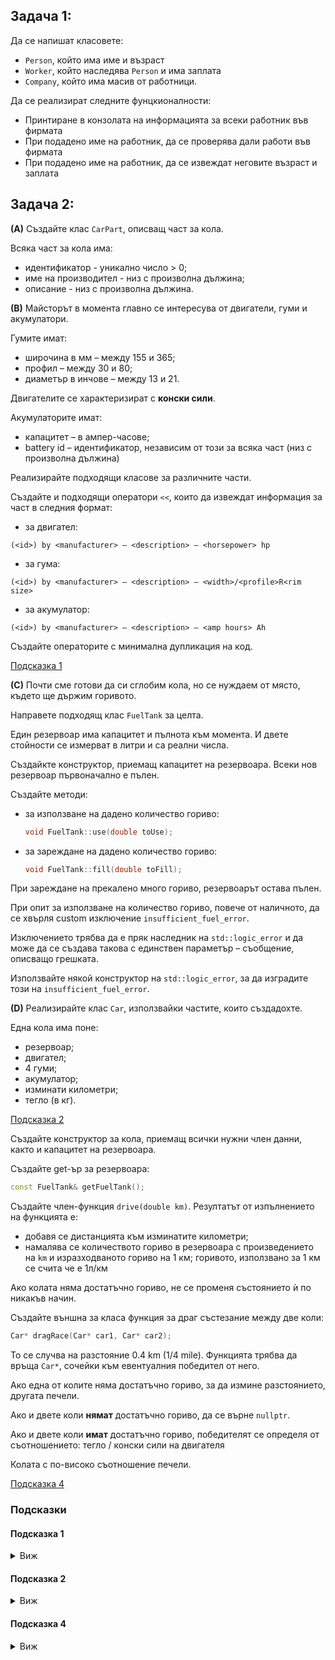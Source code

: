 ## Задача 1:
Да се напишат класовете:
- `Person`, който има име и възраст
- `Worker`, който наследява `Person` и има заплата
- `Company`, който има масив от работници.

Да се реализират следните фунцкионалности:
- Принтиране в конзолата на информацията за всеки работник във фирмата
- При подадено име на работник, да се проверява дали работи във фирмата
- При подадено име на работник, да се извеждат неговите възраст и заплата

## Задача 2:

**(A)** Създайте клас `CarPart`, описващ част за кола.

Всяка част за кола има:
- идентификатор - уникално число > 0;
- име на производител - низ с произволна дължина;
- описание - низ с произволна дължина.


**(B)** Майсторът в момента главно се интересува от двигатели, гуми и акумулатори.

Гумите имат:
- широчина в мм – между 155 и 365;
- профил – между 30 и 80;
- диаметър в инчове – между 13 и 21.

Двигателите се характеризират с **конски сили**.

Акумулаторите имат:
- капацитет – в ампер-часове;
- battery id – идентификатор, независим от този за всяка част (низ с произволна дължина)

Реализирайте подходящи класове за различните части.

Създайте и подходящи оператори `<<`, които да извеждат информация за част в следния формат:
- за двигател:
```
(<id>) by <manufacturer> – <description> – <horsepower> hp
```
- за гума:
```
(<id>) by <manufacturer> – <description> – <width>/<profile>R<rim size>
```
- за акумулатор:
```
(<id>) by <manufacturer> – <description> – <amp hours> Ah
```

Създайте операторите с минимална дупликация на код.

[Подсказка 1](#подсказка-1)

**(C)** Почти сме готови да си сглобим кола, но се нуждаем от място,
където ще държим горивото.

Направете подходящ клас `FuelTank` за целта.

Един резервоар има капацитет и пълнота към момента. И двете стойности се измерват в литри и са реални числа.

Създайкте конструктор, приемащ капацитет на резервоара.
Всеки нов резервоар първоначално е пълен.

Създайте методи:
- за използване на дадено количество гориво:
  ```cpp
  void FuelTank::use(double toUse);
  ```

- за зареждане на дадено количество гориво:
  ```cpp
  void FuelTank::fill(double toFill);
  ```

При зареждане на прекалено много гориво, резервоарът остава пълен.

При опит за използване на количество гориво, повече от наличното,
да се хвърля custom изключение `insufficient_fuel_error`.

Изключението трябва да е пряк наследник на `std::logic_error`
и да може да се създава такова с единствен параметър – съобщение, описващо грешката.

Използвайте някой конструктор на `std::logic_error`, за да изградите този на `insufficient_fuel_error`.

**(D)** Реализирайте клас `Car`, използвайки частите, които създадохте.

Една кола има поне:
- резервоар;
- двигател;
- 4 гуми;
- акумулатор;
- изминати километри;
- тегло (в кг).

[Подсказка 2](#подсказка-2)

Създайте конструктор за кола, приемащ всички нужни член данни, както и капацитет на резервоара.

Създайте get-ър за резервоара:
```cpp
const FuelTank& getFuelTank();
```

Създайте член-функция `drive(double km)`.
Резултатът от изпълнението на функцията е:
- добавя се дистанцията към изминатите километри;
- намалява се количеството гориво в резервоара с произведението на `km` и изразходваното гориво на 1 км;
горивото, използвано за 1 км се счита че е 1л/км

Ако колата няма достатъчно гориво, не се променя състоянието ѝ по никакъв начин.

Създайте външна за класа функция за драг състезание между две коли:
```cpp
Car* dragRace(Car* car1, Car* car2);
```

To се случва на разстояние 0.4 km (1/4 mile).
Функцията трябва да връща `Car*`, сочейки към евентуалния победител от него.

Ако една от колите няма достатъчно гориво, за да измине разстоянието, другата печели.

Ако и двете коли **нямат** достатъчно гориво, да се върне `nullptr`.

Ако и двете коли **имат** достатъчно гориво, победителят се определя от съотношението: тегло / конски сили на двигателя

Колата с по-високо съотношение печели.

[Подсказка 4](#подсказка-4)

### Подсказки

#### **Подсказка 1**
<details>
  <summary>Виж</summary>

  Създайте `operator <<` за базовия клас и го преизползвайте в производния.

  За да се извика операторът за базовия клас от производния, трябва производният да бъде cast-нат до базовия.

  Например, за `Engine` може да го извикате по някой от тези начини:

  ```cpp
  operator<<(o_stream, (CarPart&) engine);
  ```
  ```cpp
  o_stream << (CarPart&)engine;
  ```

След това просто извеждате допълнителната информация за производния клас (пр. конски сили за двигателя).

</details>

#### **Подсказка 2**
<details>
  <summary>Виж</summary>

  За член-данните двигател, четири гуми и акумулатор може да използвате следните член данни:
  - `Engine*`;
  - `Tyre*[4]`;
  - `Battery*`;

  Това значи, че, например, един двигател може да се използва за множество коли,
  но не винаги целта е кодът да е огледало на реалния свят – интересуваме се повече от
  поведението на обектите. В случая `Engine`, `Tyre` и `Battery` нямат никакво поведение,
  затова си позволяваме да не правим копия от тях.

  Не пречи и да държите копия в `Car`, т.е. `Engine`, `Tyre[4]` и `Battery`,
  само ще се нуждаете от default-ен конструктор за `Tyre`,
  тъй като приемаме масив от такъв тип.

  За `FuelTank` – вече би било грешка няколко обекти от тип `Car`
  да споделят един резервоар.

</details>

#### **Подсказка 4**
<details>
  <summary>Виж</summary>

  Mоже да използвате `try/catch` клаузите върху метода `drive` на колите и да хващате
  изключението `insufficient_fuel_error`, за да постигнете исканото.

  Ако се нуждаете от непублични член данни на
  колите, може да декларирате функцията като приятелска.

</details>



